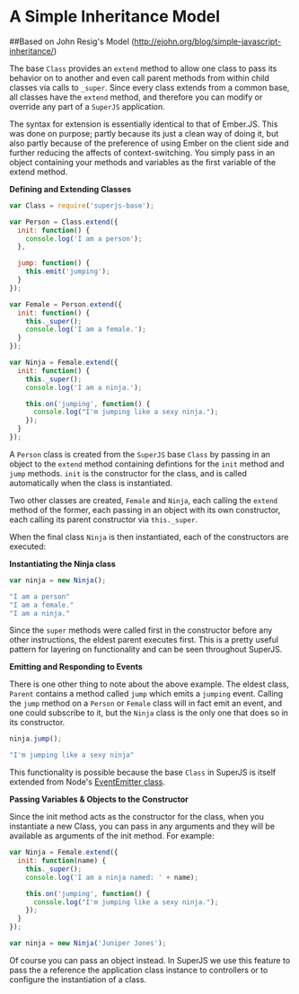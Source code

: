 # A Simple Inheritance Model
##Based on John Resig's Model (http://ejohn.org/blog/simple-javascript-inheritance/)

The base `Class` provides an `extend` method to allow one class to pass its behavior on to another and even call parent methods from within child classes via calls to `_super`. Since every class extends from a common base, all classes have the `extend` method, and therefore you can modify or override any part of a `SuperJS` application.

The syntax for extension is essentially identical to that of Ember.JS. This was done on purpose; partly because its just a clean way of doing it, but also partly because of the preference of using Ember on the client side and further reducing the affects of context-switching. You simply pass in an object containing your methods and variables as the first variable of the extend method.

**Defining and Extending Classes**

```javascript
var Class = require('superjs-base');

var Person = Class.extend({
  init: function() {
	console.log('I am a person');
  },

  jump: function() {
	this.emit('jumping');
  }
});

var Female = Person.extend({
  init: function() {
	this._super();
	console.log('I am a female.');
  }
});

var Ninja = Female.extend({
  init: function() {
	this._super();
	console.log('I am a ninja.');

	this.on('jumping', function() {
	  console.log("I'm jumping like a sexy ninja.");
	});
  }
});

```

A `Person` class is created from the `SuperJS` base `Class` by passing in an object to the `extend` method containing defintions for the `init` method and `jump` methods. `init` is the constructor for the class, and is called automatically when the class is instantiated.

Two other classes are created, `Female` and `Ninja`, each calling the `extend` method of the former, each passing in an object with its own constructor, each calling its parent constructor via `this._super`.

When the final class `Ninja` is then instantiated, each of the constructors are executed:

**Instantiating the Ninja class**
```javascript
var ninja = new Ninja();

"I am a person"
"I am a female."
"I am a ninja."
```

Since the `super` methods were called first in the constructor before any other instructions, the eldest parent executes first. This is a pretty useful pattern for layering on functionality and can be seen throughout SuperJS.

**Emitting and Responding to Events**

There is one other thing to note about the above example. The eldest class, `Parent` contains a method called `jump` which emits a `jumping` event. Calling the `jump` method on a `Person` or `Female` class will in fact emit an event, and one could subscribe to it, but the `Ninja` class is the only one that does so in its constructor.

```javascript
ninja.jump();

"I'm jumping like a sexy ninja"
```

This functionality is possible because the base `Class` in SuperJS is itself extended from Node's [EventEmitter class](http://nodejs.org/api/events.html).

**Passing Variables & Objects to the Constructor**

Since the init method acts as the constructor for the class, when you instantiate a new Class, you can pass in any arguments and they will be available as arguments of the init method. For example:

```js
var Ninja = Female.extend({
  init: function(name) {
	this._super();
	console.log('I am a ninja named: ' + name);

	this.on('jumping', function() {
	  console.log("I'm jumping like a sexy ninja.");
	});
  }
});

var ninja = new Ninja('Juniper Jones');
```

Of course you can pass an object instead. In SuperJS we use this feature to pass the a reference the application class instance to controllers or to configure the instantiation of a class. 
